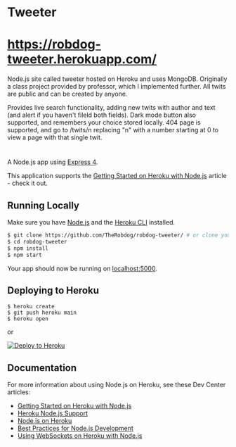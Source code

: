 # Tweeter

# https://robdog-tweeter.herokuapp.com/

Node.js site called tweeter hosted on Heroku and uses MongoDB. Originally a class project provided by professor, which I implemented further. All twits are public and can be created by anyone.

Provides live search functionality, adding new twits with author and text (and alert if you haven't fileld both fields). Dark mode button also supported, and remembers your choice stored locally. 404 page is supported, and go to /twits/n replacing "n" with a number starting at 0 to view a page with that single twit. 

#

A Node.js app using [Express 4](http://expressjs.com/).

This application supports the [Getting Started on Heroku with Node.js](https://devcenter.heroku.com/articles/getting-started-with-nodejs) article - check it out.

## Running Locally

Make sure you have [Node.js](http://nodejs.org/) and the [Heroku CLI](https://cli.heroku.com/) installed.

```sh
$ git clone https://github.com/TheRobdog/robdog-tweeter/ # or clone your own fork
$ cd robdog-tweeter
$ npm install
$ npm start
```

Your app should now be running on [localhost:5000](http://localhost:5000/).

## Deploying to Heroku

```
$ heroku create
$ git push heroku main
$ heroku open
```
or

[![Deploy to Heroku](https://www.herokucdn.com/deploy/button.png)](https://heroku.com/deploy)

## Documentation

For more information about using Node.js on Heroku, see these Dev Center articles:

- [Getting Started on Heroku with Node.js](https://devcenter.heroku.com/articles/getting-started-with-nodejs)
- [Heroku Node.js Support](https://devcenter.heroku.com/articles/nodejs-support)
- [Node.js on Heroku](https://devcenter.heroku.com/categories/nodejs)
- [Best Practices for Node.js Development](https://devcenter.heroku.com/articles/node-best-practices)
- [Using WebSockets on Heroku with Node.js](https://devcenter.heroku.com/articles/node-websockets)
